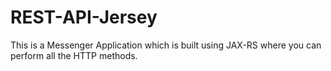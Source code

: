 # REST-API-Jersey
This is a Messenger Application which is built using JAX-RS where you can perform all the HTTP methods.
